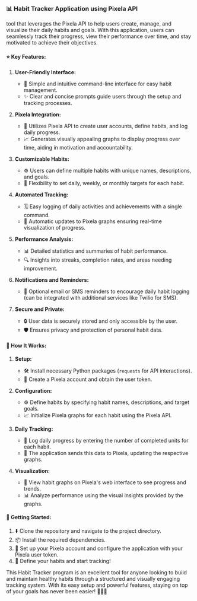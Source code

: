 ### 📊 Habit Tracker Application using Pixela API

tool that leverages the Pixela API to help users create, manage, and visualize their daily habits and goals. With this application, users can seamlessly track their progress, view their performance over time, and stay motivated to achieve their objectives.

#### ⭐ Key Features:

1. **User-Friendly Interface:**
    - 👥 Simple and intuitive command-line interface for easy habit management.
    - ✨ Clear and concise prompts guide users through the setup and tracking processes.

2. **Pixela Integration:**
    - 🔗 Utilizes Pixela API to create user accounts, define habits, and log daily progress.
    - 📈 Generates visually appealing graphs to display progress over time, aiding in motivation and accountability.

3. **Customizable Habits:**
    - ⚙️ Users can define multiple habits with unique names, descriptions, and goals.
    - 🎯 Flexibility to set daily, weekly, or monthly targets for each habit.

4. **Automated Tracking:**
    - 🗓️ Easy logging of daily activities and achievements with a single command.
    - 🔄 Automatic updates to Pixela graphs ensuring real-time visualization of progress.

5. **Performance Analysis:**
    - 📊 Detailed statistics and summaries of habit performance.
    - 🔍 Insights into streaks, completion rates, and areas needing improvement.

6. **Notifications and Reminders:**
    - 🔔 Optional email or SMS reminders to encourage daily habit logging (can be integrated with additional services like Twilio for SMS).

7. **Secure and Private:**
    - 🔒 User data is securely stored and only accessible by the user.
    - 🛡️ Ensures privacy and protection of personal habit data.

#### 🚀 How It Works:

1. **Setup:**
    - 🛠️ Install necessary Python packages (`requests` for API interactions).
    - 🔑 Create a Pixela account and obtain the user token.

2. **Configuration:**
    - ⚙️ Define habits by specifying habit names, descriptions, and target goals.
    - 📈 Initialize Pixela graphs for each habit using the Pixela API.

3. **Daily Tracking:**
    - 📅 Log daily progress by entering the number of completed units for each habit.
    - 🔄 The application sends this data to Pixela, updating the respective graphs.

4. **Visualization:**
    - 👀 View habit graphs on Pixela's web interface to see progress and trends.
    - 📊 Analyze performance using the visual insights provided by the graphs.

#### 🏁 Getting Started:

1. ⬇️ Clone the repository and navigate to the project directory.
2. 📦 Install the required dependencies.
3. 🔑 Set up your Pixela account and configure the application with your Pixela user token.
4. 📝 Define your habits and start tracking!

This Habit Tracker program is an excellent tool for anyone looking to build and maintain healthy habits through a structured and visually engaging tracking system. With its easy setup and powerful features, staying on top of your goals has never been easier! 🌟💪📅